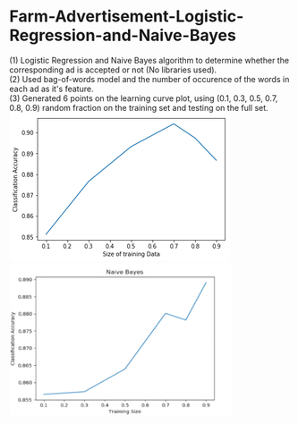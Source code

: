 # Farm-Advertisement-Logistic-Regression-and-Naive-Bayes  
(1) Logistic Regression and Naive Bayes algorithm to determine whether the corresponding ad is accepted or not (No libraries used).		
(2) Used bag-of-words model and the number of occurence of the words in each ad as it's feature.		
(3) Generated 6 points on the learning curve plot, using (0.1, 0.3, 0.5, 0.7, 0.8, 0.9) random fraction on the training set and testing on the full set.		
![Alt text](https://github.com/AbhishekNagaraj1/Farm-Advertisement-Logistic-Regression-and-Naive-Bayes/blob/master/LR%20Plot.png) 	
![Alt text](https://github.com/AbhishekNagaraj1/Farm-Advertisement-Logistic-Regression-and-Naive-Bayes/blob/master/Naive%20Bayes%20Plot.png)  	
